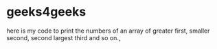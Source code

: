 # geeks4geeks
here is my code to print the numbers of an array of greater first, smaller second, second largest third and so on.,
